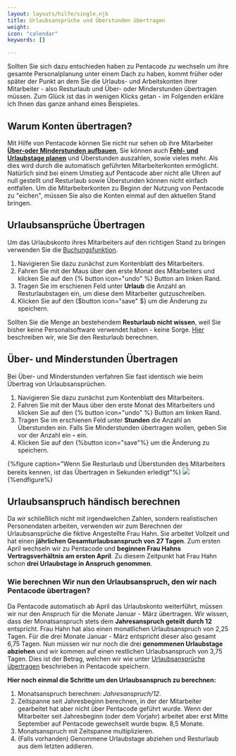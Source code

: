 ```yaml
---
layout: layouts/hilfe/single.njk
title: Urlaubsansprüche und Überstunden übertragen
weight: 
icon: "calendar"
keywords: []

---
```


Sollten Sie sich dazu entschieden haben zu Pentacode zu wechseln um ihre gesamte
Personalplanung unter einem Dach zu haben, kommt früher oder später der Punkt an
dem Sie die Urlaubs- und Arbeitskonten ihrer Mitarbeiter - also Resturlaub und
Über- oder Minderstunden übertragen müssen. Zum Glück ist
das in wenigen Klicks getan - im Folgenden erkläre ich Ihnen das ganze anhand
eines Beispieles.

## Warum Konten übertragen?

Mit Hilfe von Pentacode können Sie nicht nur sehen ob ihre Mitarbeiter
 [**Über-oder Minderstunden aufbauen**](/hilfe/handbuch/mitarbeiter/konten/#stundenkonto),
Sie können auch [**Fehl- und Urlaubstage
planen**](/hilfe/handbuch/mitarbeiter/abwesenheiten) und Überstunden auszahlen,
sowie vieles mehr. Als dies wird durch die automatisch geführten
Mitarbeiterkonten ermöglicht. Natürlich sind bei einem Umstieg auf Pentacode
aber nicht alle Uhren auf null gestellt und Resturlaub sowie Überstunden können
nicht einfach entfallen. Um die Mitarbeiterkonten zu Beginn der Nutzung
von Pentacode zu "eichen", müssen Sie also die Konten einmal auf den aktuellen Stand
bringen. 

## Urlaubsansprüche Übertragen

Um das Urlaubskonto ihres Mitarbeiters auf den richtigen Stand zu bringen
verwenden Sie die
[Buchungsfunktion](/hilfe/handbuch/mitarbeiter/konten/übertrag-bearbeiten-konten-zurücksetzen).

1. Navigieren Sie dazu zunächst zum Kontenblatt des Mitarbeiters.
2. Fahren Sie mit der Maus über den erste Monat des Mitarbeiters und
   klicken Sie auf den {% button icon="undo" %} Button am linken Rand.
3. Tragen Sie im erschienen Feld unter **Urlaub** die Anzahl an Resturlaubstagen
   ein, um diese dem Mitarbeiter gutzuschreiben. 
4. Klicken Sie auf den {$button icon="save" $} um die Änderung zu speichern.

Sollten Sie die Menge an bestehendem **Resturlaub nicht wissen**, weil Sie
bisher keine Personalsoftware verwendet haben - keine Sorge.
[Hier](#übertrag-händisch-berechnen) beschreiben wir, wie Sie den Resturlaub
berechnen.

## Über- und Minderstunden Übertragen

Bei Über- und Minderstunden verfahren Sie fast identisch wie beim Übertrag von
Urlaubsansprüchen. 

1. Navigieren Sie dazu zunächst zum Kontenblatt des Mitarbeiters.
2. Fahren Sie mit der Maus über den erste Monat des Mitarbeiters und
   klicken Sie auf den {% button icon="undo" %} Button am linken Rand.
3. Tragen Sie im erschienen Feld unter **Stunden** die Anzahl an Überstunden
   ein. Falls Sie Minderstunden übertragen wollen, geben Sie vor der Anzahl ein
   **-** ein.
4. Klicken Sie auf den {%button icon="save"%} um die Änderung zu speichern.

{%figure caption="Wenn Sie Resturlaub und Überstunden des Mitarbeiters bereits
kennen, ist das Übertragen in Sekunden erledigt"%}
<img src="urlaubsansprüche.gif"/>
{%endfigure%}

## Urlaubsanspruch händisch berechnen

Da wir schließlich nicht mit irgendwelchen Zahlen, sondern realistischen
Personendaten arbeiten, verwenden wir zum Berechnen der Urlaubsansprüche die
fiktive Angestellte Frau Hahn.
Sie arbeitet Vollzeit und hat einen  **jährlichen Gesamturlaubsanspruch von 27 Tagen**.
Zum ersten April wechseln wir zu Pentacode und **beginnen Frau Hahns
Vertragsverhältnis am ersten April**. Zu diesem Zeitpunkt hat Frau Hahn schon
**drei Urlaubstage in Anspruch genommen**.

### Wie berechnen Wir nun den Urlaubsanspruch, den wir nach Pentacode übertragen?

Da Pentacode automatisch ab April das Urlaubskonto weiterführt, müssen wir nur
den Anspruch für die Monate Januar - März übertragen. Wir wissen, dass der
Monatsanspruch stets dem **Jahresanspruch geteilt durch 12** entspricht. Frau
Hahn hat also einen monatlichen Urlaubsanspruch von 2,25 Tagen. Für die drei
Monate Januar - März entspricht dieser also gesamt 6,75 Tagen. Nun müssen wir
nur noch die drei **genommenen Urlaubstage abziehen** und wir kommen auf einen
restlichen Urlaubsanspruch von 3,75 Tagen. Dies ist der Betrag, welchen wir wie
unter [Urlaubsansprüche übertragen](#urlaubsansprüche-übertragen) beschrieben in
Pentacode speichern.

**Hier noch einmal die Schritte um den Urlaubsanspruch zu berechnen:**
1. Monatsanspruch berechnen: *Jahresanspruch/12*.
2. Zeitspanne seit Jahresbeginn berechnen, in der der Mitarbeiter gearbeitet hat aber nicht über
   Pentacode geführt wurde. Wenn der Mitarbeiter seit Jahresbeginn (oder dem Vorjahr) arbeitet aber
   erst Mitte September auf Pentacode gewechselt wurde bspw. 8,5 Monate.
3. Monatsanspruch mit Zeitspanne multiplizieren.
4. (Falls vorhanden) Genommene Urlaubstage abziehen und Resturlaub aus dem
   letzten addieren.
